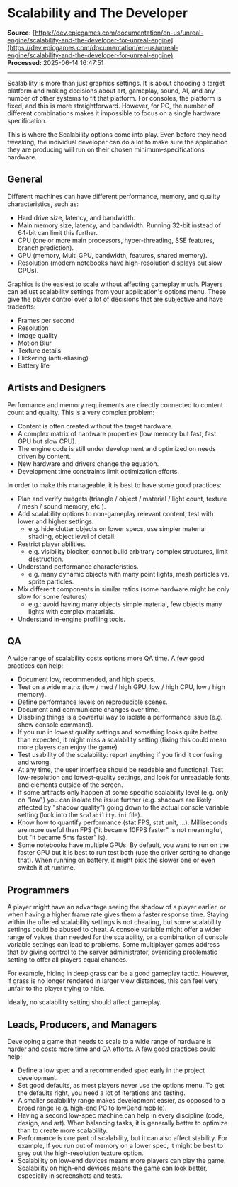 # Scalability and The Developer

**Source:** [https://dev.epicgames.com/documentation/en-us/unreal-engine/scalability-and-the-developer-for-unreal-engine](https://dev.epicgames.com/documentation/en-us/unreal-engine/scalability-and-the-developer-for-unreal-engine)  
**Processed:** 2025-06-14 16:47:51

---

Scalability is more than just graphics settings. It is about choosing a target platform and making decisions about art, gameplay, sound, AI, and any number of other systems to fit that platform. For consoles, the platform is fixed, and this is more straightforward. However, for PC, the number of different combinations makes it impossible to focus on a single hardware specification.

This is where the Scalability options come into play. Even before they need tweaking, the individual developer can do a lot to make sure the application they are producing will run on their chosen minimum-specifications hardware.

## General

Different machines can have different performance, memory, and quality characteristics, such as:

-   Hard drive size, latency, and bandwidth.
-   Main memory size, latency, and bandwidth. Running 32-bit instead of 64-bit can limit this further.
-   CPU (one or more main processors, hyper-threading, SSE features, branch prediction).
-   GPU (memory, Multi GPU, bandwidth, features, shared memory).
-   Resolution (modern notebooks have high-resolution displays but slow GPUs).

Graphics is the easiest to scale without affecting gameplay much. Players can adjust scalability settings from your application's options menu. These give the player control over a lot of decisions that are subjective and have tradeoffs:

-   Frames per second
-   Resolution
-   Image quality
-   Motion Blur
-   Texture details
-   Flickering (anti-aliasing)
-   Battery life

## Artists and Designers

Performance and memory requirements are directly connected to content count and quality. This is a very complex problem:

-   Content is often created without the target hardware.
-   A complex matrix of hardware properties (low memory but fast, fast GPU but slow CPU).
-   The engine code is still under development and optimized on needs driven by content.
-   New hardware and drivers change the equation.
-   Development time constraints limit optimization efforts.

In order to make this manageable, it is best to have some good practices:

-   Plan and verify budgets (triangle / object / material / light count, texture / mesh / sound memory, etc.).
-   Add scalability options to non-gameplay relevant content, test with lower and higher settings.
    -   e.g. hide clutter objects on lower specs, use simpler material shading, object level of detail.
-   Restrict player abilities.
    -   e.g. visibility blocker, cannot build arbitrary complex structures, limit destruction.
-   Understand performance characteristics.
    -   e.g. many dynamic objects with many point lights, mesh particles vs. sprite particles.
-   Mix different components in similar ratios (some hardware might be only slow for some features)
    -   e.g.: avoid having many objects simple material, few objects many lights with complex materials.
-   Understand in-engine profiling tools.

## QA

A wide range of scalability costs options more QA time. A few good practices can help:

-   Document low, recommended, and high specs.
-   Test on a wide matrix (low / med / high GPU, low / high CPU, low / high memory).
-   Define performance levels on reproducible scenes.
-   Document and communicate changes over time.
-   Disabling things is a powerful way to isolate a performance issue (e.g. show console command).
-   If you run in lowest quality settings and something looks quite better than expected, it might miss a scalability setting (fixing this could mean more players can enjoy the game).
-   Test usability of the scalability: report anything if you find it confusing and wrong.
-   At any time, the user interface should be readable and functional. Test low-resolution and lowest-quality settings, and look for unreadable fonts and elements outside of the screen.
-   If some artifacts only happen at some specific scalability level (e.g. only on "low") you can isolate the issue further (e.g. shadows are likely affected by "shadow quality") going down to the actual console variable setting (look into the `Scalability.ini` file).
-   Know how to quantify performance (stat FPS, stat unit, ...). Milliseconds are more useful than FPS ("it became 10FPS faster" is not meaningful, but "it became 5ms faster" is).
-   Some notebooks have multiple GPUs. By default, you want to run on the faster GPU but it is best to run test both (use the driver setting to change that). When running on battery, it might pick the slower one or even switch it at runtime.

## Programmers

A player might have an advantage seeing the shadow of a player earlier, or when having a higher frame rate gives them a faster response time. Staying within the offered scalability settings is not cheating, but some scalability settings could be abused to cheat. A console variable might offer a wider range of values than needed for the scalability, or a combination of console variable settings can lead to problems. Some multiplayer games address that by giving control to the server administrator, overriding problematic setting to offer all players equal chances.

For example, hiding in deep grass can be a good gameplay tactic. However, if grass is no longer rendered in larger view distances, this can feel very unfair to the player trying to hide.

Ideally, no scalability setting should affect gameplay.

## Leads, Producers, and Managers

Developing a game that needs to scale to a wide range of hardware is harder and costs more time and QA efforts. A few good practices could help:

-   Define a low spec and a recommended spec early in the project development.
-   Set good defaults, as most players never use the options menu. To get the defaults right, you need a lot of iterations and testing.
-   A smaller scalability range makes development easier, as opposed to a broad range (e.g. high-end PC to low0end mobile).
-   Having a second low-spec machine can help in every discipline (code, design, and art). When balancing tasks, it is generally better to optimize than to create more scalability.
-   Performance is one part of scalability, but it can also affect stability. For example, If you run out of memory on a lower spec, it might be best to grey out the high-resolution texture option.
-   Scalability on low-end devices means more players can play the game. Scalability on high-end devices means the game can look better, especially in screenshots and tests.